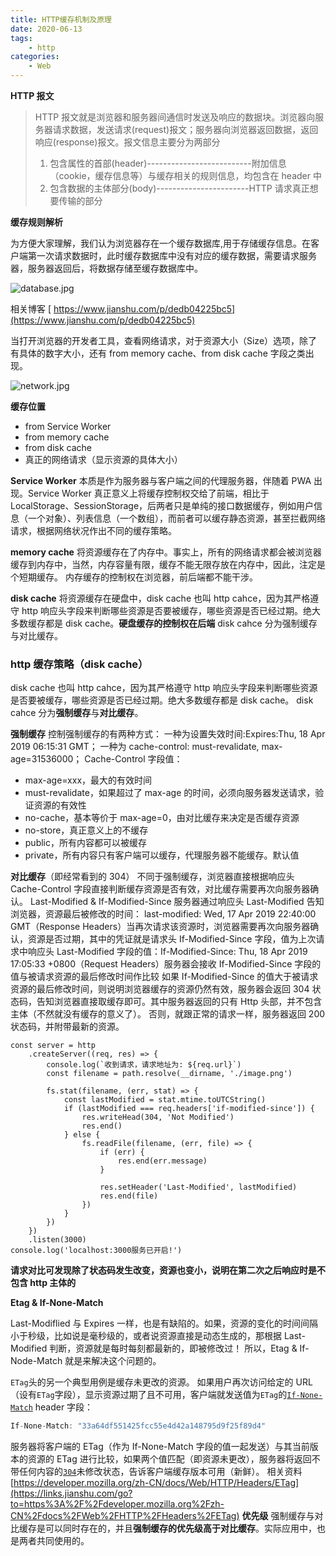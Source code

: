 ```yaml
---
title: HTTP缓存机制及原理
date: 2020-06-13
tags:
    - http
categories:
    - Web
---
```


**HTTP 报文**

> HTTP 报文就是浏览器和服务器间通信时发送及响应的数据块。浏览器向服务器请求数据，发送请求(request)报文；服务器向浏览器返回数据，返回响应(response)报文。报文信息主要分为两部分
>
> 1. 包含属性的首部(header)--------------------------附加信息（cookie，缓存信息等）与缓存相关的规则信息，均包含在 header 中
> 2. 包含数据的主体部分(body)-----------------------HTTP 请求真正想要传输的部分

**缓存规则解析**

为方便大家理解，我们认为浏览器存在一个缓存数据库,用于存储缓存信息。在客户端第一次请求数据时，此时缓存数据库中没有对应的缓存数据，需要请求服务器，服务器返回后，将数据存储至缓存数据库中。

![database.jpg](https://s2.loli.net/2021/12/16/LehUNAt8lMYHCj1.jpg)

相关博客
[ https://www.jianshu.com/p/dedb04225bc5](https://www.jianshu.com/p/dedb04225bc5)

当打开浏览器的开发者工具，查看网络请求，对于资源大小（Size）选项，除了有具体的数字大小，还有 from memory cache、from disk cache 字段之类出现。

![network.jpg](https://s2.loli.net/2021/12/16/IDULux46PC2dzoB.jpg)

**缓存位置**

-   from Service Worker
-   from memory cache
-   from disk cache
-   真正的网络请求（显示资源的具体大小）

**Service Worker**
本质是作为服务器与客户端之间的代理服务器，伴随着 PWA 出现。Service Worker 真正意义上将缓存控制权交给了前端，相比于 LocalStorage、SessionStorage，后两者只是单纯的接口数据缓存，例如用户信息（一个对象）、列表信息（一个数组），而前者可以缓存静态资源，甚至拦截网络请求，根据网络状况作出不同的缓存策略。

**memory cache**
将资源缓存在了内存中。事实上，所有的网络请求都会被浏览器缓存到内存中，当然，内存容量有限，缓存不能无限存放在内存中，因此，注定是个短期缓存。
内存缓存的控制权在浏览器，前后端都不能干涉。

**disk cache**
将资源缓存在硬盘中，disk cache 也叫 http cahce，因为其严格遵守 http 响应头字段来判断哪些资源是否要被缓存，哪些资源是否已经过期。绝大多数缓存都是 disk cache。**硬盘缓存的控制权在后端**
disk cahce 分为强制缓存与对比缓存。

### http 缓存策略（disk cache）

disk cache 也叫 http cahce，因为其严格遵守 http 响应头字段来判断哪些资源是否要被缓存，哪些资源是否已经过期。绝大多数缓存都是 disk cache。
disk cahce 分为**强制缓存**与**对比缓存**。

**强制缓存**
控制强制缓存的有两种方式：
一种为设置失效时间:Expires:Thu, 18 Apr 2019 06:15:31 GMT；
一种为 cache-control: must-revalidate, max-age=31536000；
Cache-Control 字段值：

-   max-age=xxx，最大的有效时间
-   must-revalidate，如果超过了 max-age 的时间，必须向服务器发送请求，验证资源的有效性
-   no-cache，基本等价于 max-age=0，由对比缓存来决定是否缓存资源
-   no-store，真正意义上的不缓存
-   public，所有内容都可以被缓存
-   private，所有内容只有客户端可以缓存，代理服务器不能缓存。默认值

**对比缓存**（即经常看到的 304）
不同于强制缓存，浏览器直接根据响应头 Cache-Control 字段直接判断缓存资源是否有效，对比缓存需要再次向服务器确认。 Last-Modified & If-Modified-Since
服务器通过响应头 Last-Modified 告知浏览器，资源最后被修改的时间： last-modified: Wed, 17 Apr 2019 22:40:00 GMT（Response Headers）当再次请求该资源时，浏览器需要再次向服务器确认，资源是否过期，其中的凭证就是请求头 If-Modified-Since 字段，值为上次请求中响应头 Last-Modified 字段的值：If-Modified-Since: Thu, 18 Apr 2019 17:05:33 +0800（Request Headers）服务器会接收 If-Modified-Since 字段的值与被请求资源的最后修改时间作比较 如果 If-Modified-Since 的值大于被请求资源的最后修改时间，则说明浏览器缓存的资源仍然有效，服务器会返回 304 状态码，告知浏览器直接取缓存即可。其中服务器返回的只有 Http 头部，并不包含主体（不然就没有缓存的意义了）。 否则，就跟正常的请求一样，服务器返回 200 状态码，并附带最新的资源。

```tsx
const server = http
    .createServer((req, res) => {
        console.log(`收到请求，请求地址为: ${req.url}`)
        const filename = path.resolve(__dirname, './image.png')

        fs.stat(filename, (err, stat) => {
            const lastModified = stat.mtime.toUTCString()
            if (lastModified === req.headers['if-modified-since']) {
                res.writeHead(304, 'Not Modified')
                res.end()
            } else {
                fs.readFile(filename, (err, file) => {
                    if (err) {
                        res.end(err.message)
                    }

                    res.setHeader('Last-Modified', lastModified)
                    res.end(file)
                })
            }
        })
    })
    .listen(3000)
console.log('localhost:3000服务已开启!')
```

**请求对比可发现除了状态码发生改变，资源也变小，说明在第二次之后响应时是不包含 http 主体的**

**Etag & If-None-Match**

Last-Modiflied 与 Expires 一样，也是有缺陷的。如果，资源的变化的时间间隔小于秒级，比如说是毫秒级的，或者说资源直接是动态生成的，那根据 Last-Modified 判断，资源就是每时每刻都最新的，即被修改过！
所以，Etag & If-Node-Match 就是来解决这个问题的。

`ETag`头的另一个典型用例是缓存未更改的资源。 如果用户再次访问给定的 URL（设有`ETag`字段），显示资源过期了且不可用，客户端就发送值为`ETag`的[`If-None-Match`](https://links.jianshu.com/go?to=https%3A%2F%2Fdeveloper.mozilla.org%2Fzh-CN%2Fdocs%2FWeb%2FHTTP%2FHeaders%2FIf-None-Match) header 字段：

```dart
If-None-Match: "33a64df551425fcc55e4d42a148795d9f25f89d4"
```

服务器将客户端的 ETag（作为 If-None-Match 字段的值一起发送）与其当前版本的资源的 ETag 进行比较，如果两个值匹配（即资源未更改），服务器将返回不带任何内容的[`304`](https://links.jianshu.com/go?to=https%3A%2F%2Fdeveloper.mozilla.org%2Fzh-CN%2Fdocs%2FWeb%2FHTTP%2FStatus%2F304)未修改状态，告诉客户端缓存版本可用（新鲜）。
相关资料
[https://developer.mozilla.org/zh-CN/docs/Web/HTTP/Headers/ETag](https://links.jianshu.com/go?to=https%3A%2F%2Fdeveloper.mozilla.org%2Fzh-CN%2Fdocs%2FWeb%2FHTTP%2FHeaders%2FETag)
**优先级**
强制缓存与对比缓存是可以同时存在的，并且**强制缓存的优先级高于对比缓存**。实际应用中，也是两者共同使用的。
